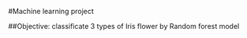 #Machine learning project 

##Objective: classificate 3 types of Iris flower by Random forest model  
